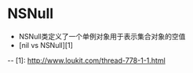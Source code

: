 # NSNull

* NSNull类定义了一个单例对象用于表示集合对象的空值
* [nil vs NSNull][1]

--
[1]: http://www.loukit.com/thread-778-1-1.html